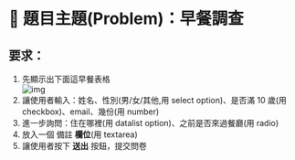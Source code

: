 # 📙 題目主題(Problem)：早餐調查

## 要求：

1. 先顯示出下面這早餐表格  
   ![img](https://i.imgur.com/hCgeUBg.png)
2. 讓使用者輸入：姓名、性別(男/女/其他,用 select option)、是否滿 10 歲(用 checkbox)、email、幾份(用 number)
3. 進一步詢問：住在哪裡(用 datalist option)、之前是否來過餐廳(用 radio)
4. 放入一個 備註 **欄位**(用 textarea)
5. 讓使用者按下 **送出** 按鈕，提交問卷
